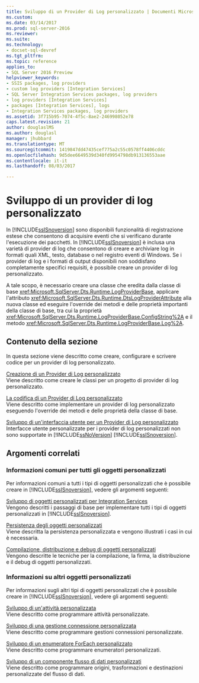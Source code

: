 ```yaml
---
title: Sviluppo di un Provider di Log personalizzato | Documenti Microsoft
ms.custom: 
ms.date: 03/14/2017
ms.prod: sql-server-2016
ms.reviewer: 
ms.suite: 
ms.technology:
- docset-sql-devref
ms.tgt_pltfrm: 
ms.topic: reference
applies_to:
- SQL Server 2016 Preview
helpviewer_keywords:
- SSIS packages, log providers
- custom log providers [Integration Services]
- SQL Server Integration Services packages, log providers
- log providers [Integration Services]
- packages [Integration Services], logs
- Integration Services packages, log providers
ms.assetid: 3f715b95-7074-4f5c-8ae2-246998052e78
caps.latest.revision: 21
author: douglaslMS
ms.author: douglasl
manager: jhubbard
ms.translationtype: MT
ms.sourcegitcommit: 1419847dd47435cef775a2c55c0578ff4406cddc
ms.openlocfilehash: 9d5dee6649539d340fd9954798db913136553aae
ms.contentlocale: it-it
ms.lasthandoff: 08/03/2017

---
```

# <a name="developing-a-custom-log-provider"></a>Sviluppo di un provider di log personalizzato
  In [!INCLUDE[ssISnoversion](../../../includes/ssisnoversion-md.md)] sono disponibili funzionalità di registrazione estese che consentono di acquisire eventi che si verificano durante l'esecuzione dei pacchetti. In [!INCLUDE[ssISnoversion](../../../includes/ssisnoversion-md.md)] è inclusa una varietà di provider di log che consentono di creare e archiviare log in formati quali XML, testo, database o nel registro eventi di Windows. Se i provider di log e i formati di output disponibili non soddisfano completamente specifici requisiti, è possibile creare un provider di log personalizzato.  
  
 A tale scopo, è necessario creare una classe che eredita dalla classe di base <xref:Microsoft.SqlServer.Dts.Runtime.LogProviderBase>, applicare l'attributo <xref:Microsoft.SqlServer.Dts.Runtime.DtsLogProviderAttribute> alla nuova classe ed eseguire l'override dei metodi e delle proprietà importanti della classe di base, tra cui la proprietà <xref:Microsoft.SqlServer.Dts.Runtime.LogProviderBase.ConfigString%2A> e il metodo <xref:Microsoft.SqlServer.Dts.Runtime.LogProviderBase.Log%2A>.  
  
## <a name="in-this-section"></a>Contenuto della sezione  
 In questa sezione viene descritto come creare, configurare e scrivere codice per un provider di log personalizzato.  
  
 [Creazione di un Provider di Log personalizzato](../../../integration-services/extending-packages-custom-objects/log-provider/creating-a-custom-log-provider.md)  
 Viene descritto come creare le classi per un progetto di provider di log personalizzato.  
  
 [La codifica di un Provider di Log personalizzato](../../../integration-services/extending-packages-custom-objects/log-provider/coding-a-custom-log-provider.md)  
 Viene descritto come implementare un provider di log personalizzato eseguendo l'override dei metodi e delle proprietà della classe di base.  
  
 [Sviluppo di un'interfaccia utente per un Provider di Log personalizzato](../../../integration-services/extending-packages-custom-objects/log-provider/developing-a-user-interface-for-a-custom-log-provider.md)  
 Interfacce utente personalizzate per i provider di log personalizzati non sono supportate in [!INCLUDE[ssNoVersion](../../../includes/ssnoversion-md.md)] [!INCLUDE[ssISnoversion](../../../includes/ssisnoversion-md.md)].  
  
## <a name="related-topics"></a>Argomenti correlati  
  
### <a name="information-common-to-all-custom-objects"></a>Informazioni comuni per tutti gli oggetti personalizzati  
 Per informazioni comuni a tutti i tipi di oggetti personalizzati che è possibile creare in [!INCLUDE[ssISnoversion](../../../includes/ssisnoversion-md.md)], vedere gli argomenti seguenti:  
  
 [Sviluppo di oggetti personalizzati per Integration Services](../../../integration-services/extending-packages-custom-objects/developing-custom-objects-for-integration-services.md)  
 Vengono descritti i passaggi di base per implementare tutti i tipi di oggetti personalizzati in [!INCLUDE[ssISnoversion](../../../includes/ssisnoversion-md.md)].  
  
 [Persistenza degli oggetti personalizzati](../../../integration-services/extending-packages-custom-objects/persisting-custom-objects.md)  
 Viene descritta la persistenza personalizzata e vengono illustrati i casi in cui è necessaria.  
  
 [Compilazione, distribuzione e debug di oggetti personalizzati](../../../integration-services/extending-packages-custom-objects/building-deploying-and-debugging-custom-objects.md)  
 Vengono descritte le tecniche per la compilazione, la firma, la distribuzione e il debug di oggetti personalizzati.  
  
### <a name="information-about-other-custom-objects"></a>Informazioni su altri oggetti personalizzati  
 Per informazioni sugli altri tipi di oggetti personalizzati che è possibile creare in [!INCLUDE[ssISnoversion](../../../includes/ssisnoversion-md.md)], vedere gli argomenti seguenti:  
  
 [Sviluppo di un'attività personalizzata](../../../integration-services/extending-packages-custom-objects/task/developing-a-custom-task.md)  
 Viene descritto come programmare attività personalizzate.  
  
 [Sviluppo di una gestione connessione personalizzata](../../../integration-services/extending-packages-custom-objects/connection-manager/developing-a-custom-connection-manager.md)  
 Viene descritto come programmare gestioni connessioni personalizzate.  
  
 [Sviluppo di un enumeratore ForEach personalizzato](../../../integration-services/extending-packages-custom-objects/foreach-enumerator/developing-a-custom-foreach-enumerator.md)  
 Viene descritto come programmare enumeratori personalizzati.  
  
 [Sviluppo di un componente flusso di dati personalizzati](../../../integration-services/extending-packages-custom-objects/data-flow/developing-a-custom-data-flow-component.md)  
 Viene descritto come programmare origini, trasformazioni e destinazioni personalizzate del flusso di dati.  
  
